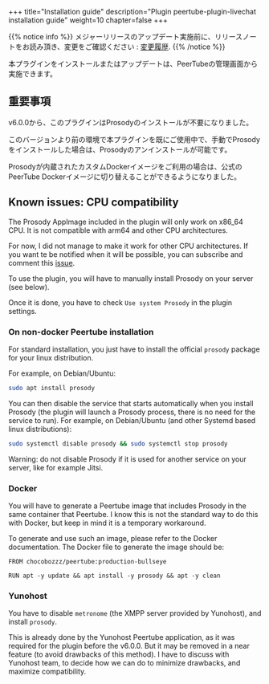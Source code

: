 +++
title="Installation guide"
description="Plugin peertube-plugin-livechat installation guide"
weight=10
chapter=false
+++

{{% notice info %}}
メジャーリリースのアップデート実施前に、リリースノートをお読み頂き、変更をご確認ください : [変更履歴](https://github.com/JohnXLivingston/peertube-plugin-livechat/blob/main/CHANGELOG.md).
{{% /notice %}}

本プラグインをインストールまたはアップデートは、PeerTubeの管理画面から実施できます。

## 重要事項

v6.0.0から、このプラグインはProsodyのインストールが不要になりました。

このバージョンより前の環境で本プラグインを既にご使用中で、手動でProsodyをインストールした場合は、Prosodyのアンインストールが可能です。

Prosodyが内蔵されたカスタムDockerイメージをご利用の場合は、公式のPeerTube Dockerイメージに切り替えることができるようになりました。

## Known issues: CPU compatibility

The Prosody AppImage included in the plugin will only work on x86_64 CPU.
It is not compatible with arm64 and other CPU architectures.

For now, I did not manage to make it work for other CPU architectures.
If you want te be notified when it will be possible, you can subscribe and comment this
[issue](https://github.com/JohnXLivingston/peertube-plugin-livechat/issues/124).

To use the plugin, you will have to manually install Prosody on your server
(see below).

Once it is done, you have to check `Use system Prosody` in the plugin settings.

### On non-docker Peertube installation

For standard installation, you just have to install the official `prosody` package
for your linux distribution.

For example, on Debian/Ubuntu:

```bash
sudo apt install prosody
```

You can then disable the service that starts automatically when you install
Prosody (the plugin will launch a Prosody process, there is no need for the
service to run).
For example, on Debian/Ubuntu (and other Systemd based linux distributions):

```bash
sudo systemctl disable prosody && sudo systemctl stop prosody
```

Warning: do not disable Prosody if it is used for another service on your server,
like for example Jitsi.

### Docker

You will have to generate a Peertube image that includes Prosody in the same
container that Peertube.
I know this is not the standard way to do this with Docker, but keep in mind it
is a temporary workaround.

To generate and use such an image, please refer to the Docker documentation.
The Docker file to generate the image should be:

```Docker
FROM chocobozzz/peertube:production-bullseye

RUN apt -y update && apt install -y prosody && apt -y clean
```

### Yunohost

You have to disable `metronome` (the XMPP server provided by Yunohost), and
install `prosody`.

This is already done by the Yunohost Peertube application, as it was required for the
plugin before the v6.0.0.
But it may be removed in a near feature (to avoid drawbacks of this method).
I have to discuss with Yunohost team, to decide how we can do to minimize drawbacks,
and maximize compatibility.
